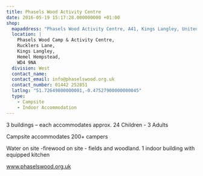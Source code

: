 ```yaml
---
title: Phasels Wood Activity Centre
date: 2016-05-19 15:17:28.000000000 +01:00
shop:
  mapaddress: "Phasels Wood Activity Centre, A41, Kings Langley, United Kingdom"
  location: |
    Phasels Wood Camp & Activity Centre,  
    Rucklers Lane,  
    Kings Langley,  
    Hemel Hempstead,  
    WD4 9NA
  division: West
  contact_name: 
  contact_email: info@phaselswood.org.uk
  contact_number: 01442 252851
  latlng: "51.72649800000001,-0.47527900000000045"
  type:
    - Campsite
    - Indoor Accommodation
---
```

<p>3 buildings – each accommodates approx. 24 Children - 3 Adults</p>
<p>Campsite accommodates 200+ campers</p>
<p>Water on site -firewood on site - fields and woodland. 1 indoor building with equipped kitchen</p>
<p><a href="http://www.phaselswood.org.uk">www.phaselswood.org.uk</a></p>
